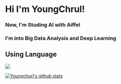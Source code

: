 # Hi I'm YoungChrul!     
### Now, I'm Studing AI with Aiffel     
### I'm into Big Data Analysis and Deep Learning    


  
## Using Language   
![](https://img.shields.io/badge/%20-python%20-blue)   

[![Youngchurl's github stats](https://github-readme-stats.vercel.app/api?username={youngchurl}&count_private={False}&custom_title={Language}&bg_color={180,0,125}&title_color={120}&text_color={0})](https://github.com/anuraghazra/github-readme-stats)

